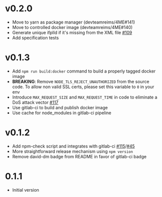# v0.2.0
  * Move to yarn as package manager (devteamreims/4ME#141)
  * Move to controlled docker image (devteamreims/4ME#140)
  * Generate unique ifplId if it's missing from the XML file [#109](devteamreims/4ME#109)
  * Add specification tests

# v0.1.3
  * Add `npm run build:docker` command to build a properly tagged docker image
  * **BREAKING**: Remove `NODE_TLS_REJECT_UNAUTHORIZED` from the source code. To allow non valid SSL certs, please set this variable to `0` in your env
  * Introduce `MAX_REQUEST_SIZE` and `MAX_REQUEST_TIME` in code to eliminate a DoS attack vector [#117](devteamreims/4ME#117)
  * Use gitlab-ci to build and publish docker image
  * Use cache for node_modules in gitlab-ci pipeline

# v0.1.2
  * Add npm-check script and integrates with gitlab-ci [#115](devteamreims/4ME#115)/[#45](devteamreims/4ME#45)
  * More straightforward release mechanism using `npm version`
  * Remove david-dm badge from README in favor of gitlab-ci badge

# 0.1.1
* Initial version
